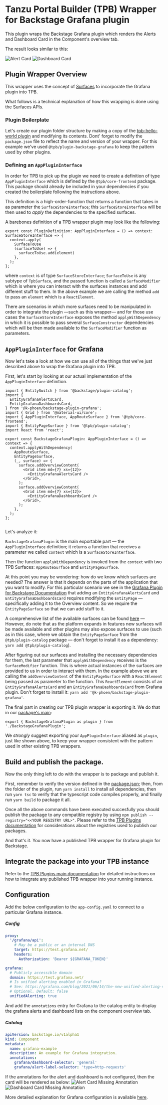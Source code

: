 # Tanzu Portal Builder (TPB) Wrapper for Backstage Grafana plugin

This plugin wraps the Backstage Grafana plugin which renders the Alerts and Dashboard Card in the Component's overview tab.

The result looks similar to this:

![Alert Card](./docs/Grafana-alert-card.png)
![Dashboard Card](./docs/Grafana-dashboard-card.png)

## Plugin Wrapper Overview

This wrapper uses the concept of [Surfaces](https://gitlab.eng.vmware.com/esback/core#frontend-plugins) to incorporate the Grafana plugin into TPB.

What follows is a technical explanation of how this wrapping is done using the Surfaces APIs.

### Plugin Boilerplate

Let's create our plugin folder structure by making a copy of the [tpb-hello-world plugin](../tpb-hello-world/) and modifying its contents.
Dont' forget to modify the `package.json` file to reflect the name and version of your wrapper. For this example we've used `@tpb/plugin-backstage-grafana` to keep the pattern used by other plugins.

### Defining an `AppPluginInterface`

In order for TPB to pick up the plugin we need to create a definition of type `AppPluginInterface` which is defined by the `@tpb/core-frontend` package. This package should already be included in your dependencies if you created the boilerplate following the instructions above.

This definition is a high-order-function that returns a function that takes in as parameter the `SurfaceStoreInterface`; this `SurfaceStoreInterface` will be then used to _apply_ the dependencies to the specified surfaces.

A barebones definition of a TPB wrapper plugin may look like the following:

```
export const PluginDefinition: AppPluginInterface = () => context: SurfaceStoreInterface => {
  context.apply(
    SurfaceToUse
    (surfaceToUse) => {
      surfaceToUse.add(element)
    },
  );
};

```

where `context` is of type `SurfaceStoreInterface`; `SurfaceToUse` is any subtype of `TpbSurface`, and the passed function is called a `SurfaceModifier` which is where you can interact with the surfaces instances and add different stuff to them.
In the above example we are calling the method `add` to pass an `element` which is a `ReactElement`.

There are scenarios in which more surfaces need to be manipulated in order to integrate the plugin —such as this wrapper— and for those use cases the `SurfaceStoreInterface` exposes the method `applyWithDependency` in which it is possible to pass several `SurfaceConstructor` dependencies which will be then made available to the `SurfaceModifier` function as parameters.

## `AppPluginInterface` for Grafana

Now let's take a look at how we can use all of the things that we've just described above to wrap the Grafana plugin into TPB.

First, let's start by looking at our actual implementation of the `AppPluginInterface` definition.

```
import { EntitySwitch } from '@backstage/plugin-catalog';
import {
  EntityGrafanaAlertsCard,
  EntityGrafanaDashboardsCard,
} from '@k-phoen/backstage-plugin-grafana';
import { Grid } from '@material-ui/core';
import { AppPluginInterface, AppRouteSurface } from '@tpb/core-frontend';
import { EntityPageSurface } from '@tpb/plugin-catalog';
import React from 'react';

export const BackstageGrafanaPlugin: AppPluginInterface = () => context => {
  context.applyWithDependency(
    AppRouteSurface,
    EntityPageSurface,
    (_, surface) => {
      surface.addOverviewContent(
        <Grid item md={7} xs={12}>
          <EntityGrafanaAlertsCard />
        </Grid>,
      );
      surface.addOverviewContent(
        <Grid item md={7} xs={12}>
          <EntityGrafanaDashboardsCard />
        </Grid>,
      );
    },
  );
};


```

Let's analyze it:

`BackstageGrafanaPlugin` is the main exportable part — the `AppPluginInterface` definition; it returns a function that receives a parameter we called `context` which is a `SurfaceStoreInterface`.

Then the function `applyWithDependency` is invoked from the `context` with two TPB Surfaces: `AppRouteSurface` and `EntityPageSurface`.

At this point you may be wondering: how do we know which surfaces are needed?
The answer is that it depends on the parts of the application that you want to modify. For this particular scenario we see in the [Grafana Plugin for Backstage Documentation](https://github.com/K-Phoen/backstage-plugin-grafana/blob/main/README.md) that adding an `EntityGrafanaAlertsCard` and `EntityGrafanaDashboardsCard` requires modifying the `EntityPage` — specifically adding it to the Overview content. So we require the `EntityPageSurface` so that we can add stuff to it.

A comprehensive list of the available surfaces can be found [here](../../README.md) — However, do note that as the platform expands in features new surfaces will be made available and other plugins may also expose surfaces to use (such as in this case, where we obtain the `EntityPageSurface` from the `@tpb/plugin-catalog` package — don't forget to install it as a dependency: `yarn add @tpb/plugin-catalog`).

After figuring out our surfaces and installing the necessary dependencies for them, the last parameter that `applyWithDependency` receives is the `SurfaceModifier` function. This is where actual instances of the surfaces are provided to us in order to interact with them. In the example above we are calling the `addOverviewContent` of the `EntityPageSurface` with a `ReactElement` being passed as parameter to the function.
This `ReactElement` consists of an `EntityGrafanaAlertsCard` and an `EntityGrafanaDashboardsCard` from Grafana plugin. Don't forget to install it: `yarn add '@k-phoen/backstage-plugin-grafana'`.

The final part in creating our TPB plugin wrapper is exporting it. We do that in our [package's main](./src/index.ts):

```
export { BackstageGrafanaPlugin as plugin } from './BackstageGrafanaPlugin';

```

We _strongly_ suggest exporting your `AppPluginInterface` aliased as `plugin`, just like shown above, to keep your wrapper consistent with the pattern used in other existing TPB wrappers.

## Build and publish the package.

Now the only thing left to do with the wrapper is to package and publish it.

First, remember to verify the version defined in the [package.json](./package.json); then, from the folder of the plugin, run `yarn install` to install all dependencies, then run `yarn tsc` to verify that the typescript code compiles properly, and finally run `yarn build` to package it all.

Once all the above commands have been executed succesfully you should publish the package to any compatible registry by using `npm publish --registry="<<YOUR REGISTRY URL>"`.
Please refer to the [TPB Plugins documentation](../README.md) for considerations about the registries used to publish our packages.

And that's it. You now have a published TPB wrapper for Grafana plugin for Backstage.

## Integrate the package into your TPB instance

Refer to the [TPB Plugins main documentation](../README.md) for detailed instructions on how to integrate any published TPB wrapper into your running instance.

## Configuration

Add the below configuration to the `app-config.yaml` to connect to a particular Grafana instance.

##### Config

```yaml
proxy:
  '/grafana/api':
    # May be a public or an internal DNS
    target: https://test.grafana.net/
    headers:
      Authorization: 'Bearer ${GRAFANA_TOKEN}'

grafana:
  # Publicly accessible domain
  domain: https://test.grafana.net/
  # Is unified alerting enabled in Grafana?
  # See: https://grafana.com/blog/2021/06/14/the-new-unified-alerting-system-for-grafana-everything-you-need-to-know/
  # Optional. Default: false
  unifiedAlerting: true
```

And add the `annotations` entry for Grafana to the catalog entity to display the grafana alerts and dashboard lists on the component overview tab.

##### Catalog

```yaml
apiVersion: backstage.io/v1alpha1
kind: Component
metadata:
  name: grafana-example
  description: An example for Grafana integration.
  annotations:
    grafana/dashboard-selector: 'general'
    grafana/alert-label-selector: 'type=http-requests'
```

If the annotations for the alert and dashboard is not configured, then the card will be rendered as below:
![Alert Card Missing Annotation](./docs/Grafana-alert-not-available.png)
![Dashboard Card Missing Annotation](./docs/Grafana-dashboard-not-available.png)

More detailed explanation for Grafana configuration is available [here](https://github.com/K-Phoen/backstage-plugin-grafana/blob/main/README.md).
